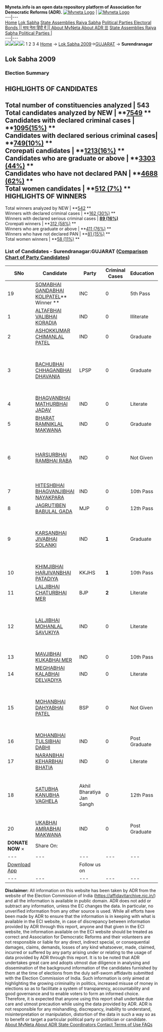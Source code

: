 **Myneta.info is an open data repository platform of Association for Democratic Reforms (ADR).**
[![Myneta Logo](https://www.myneta.info/lib/img/myneta-logo.png)](https://www.myneta.info/) | [![Myneta Logo](https://www.myneta.info/lib/img/adr-logo.png)](https://adrindia.org)  
---|---  
[Home](https://www.myneta.info/) [Lok Sabha](https://www.myneta.info/#ls "Lok Sabha") [ State Assemblies ](https://www.myneta.info/#sa "State Assemblies") [Rajya Sabha](https://www.myneta.info/#rs "Rajya Sabha") [Political Parties ](https://www.myneta.info/party "Political Parties") [ Electoral Bonds ](https://www.myneta.info/electoral_bonds "Electoral Bonds") [ || माय नेता हिंदी में || ](https://translate.google.co.in/translate?prev=hp&hl=en&js=y&u=www.myneta.info&sl=en&tl=hi&history_state0=) [ About MyNeta ](https://adrindia.org/content/about-myneta) [ About ADR ](https://adrindia.org/about-adr/who-we-are) [☰](javascript:void\(0\))
[ State Assemblies ](https://www.myneta.info/#sa "State Assemblies") [ Rajya Sabha ](https://www.myneta.info/#rs "Rajya Sabha") [ Political Parties ](https://www.myneta.info/party "Political Parties")
|   
---|---  
![](https://www.myneta.info/lib/img/banner/banner-1.png)![](https://www.myneta.info/lib/img/banner/banner-2.png)![](https://www.myneta.info/lib/img/banner/banner-3.png)![](https://www.myneta.info/lib/img/banner/banner-4.png)
1  2  3  4 
[Home](https://www.myneta.info/) → [Lok Sabha 2009](https://www.myneta.info/ls2009/)→[GUJARAT](https://www.myneta.info/ls2009/index.php?action=show_constituencies&state_id=6) → **Surendranagar**
### 
## Lok Sabha 2009
###  Election Summary 
HIGHLIGHTS OF CANDIDATES  
---  
Total number of constituencies analyzed |  543   
Total candidates analyzed by NEW | **[7549](https://www.myneta.info/ls2009/index.php?action=summary&subAction=candidates_analyzed&sort=candidate#summary) **  
Candidates with declared criminal cases | **[1095(15%)](https://www.myneta.info/ls2009/index.php?action=summary&subAction=crime&sort=candidate#summary) **  
Candidates with declared serious criminal cases| **[749(10%)](https://www.myneta.info/ls2009/index.php?action=summary&subAction=serious_crime&sort=candidate#summary) **  
Crorepati candidates | **[1213(16%)](https://www.myneta.info/ls2009/index.php?action=summary&subAction=crorepati&sort=candidate#summary) **  
Candidates who are graduate or above | **[3303 (44%)](https://www.myneta.info/ls2009/index.php?action=summary&subAction=education&sort=candidate#summary) **  
Candidates who have not declared PAN | **[4688 (62%)](https://www.myneta.info/ls2009/index.php?action=summary&subAction=without_pan&sort=candidate#summary) **  
Total women candidates | **[512 (7%)](https://www.myneta.info/ls2009/index.php?action=summary&subAction=women_candidate&sort=candidate#summary) **  
HIGHLIGHTS OF WINNERS  
---  
Total winners analyzed by NEW | **[542](https://www.myneta.info/ls2009/index.php?action=summary&subAction=winner_analyzed&sort=candidate#summary) **  
Winners with declared criminal cases | **[162 (30%)](https://www.myneta.info/ls2009/index.php?action=summary&subAction=winner_crime&sort=candidate#summary) **  
Winners with declared serious criminal cases | **[89 (16%)](https://www.myneta.info/ls2009/index.php?action=summary&subAction=winner_serious_crime&sort=candidate#summary)**  
Crorepati winners | **[312 (58%)](https://www.myneta.info/ls2009/index.php?action=summary&subAction=winner_crorepati&sort=candidate#summary) **  
Winners who are graduate or above | **[411 (76%)](https://www.myneta.info/ls2009/index.php?action=summary&subAction=winner_education&sort=candidate#summary) **  
Winners who have not declared PAN | **[81 (15%)](https://www.myneta.info/ls2009/index.php?action=summary&subAction=winner_without_pan&sort=candidate#summary) **  
Total women winners | **[58 (11%)](https://www.myneta.info/ls2009/index.php?action=summary&subAction=winner_women&sort=candidate#summary) **  
### List of Candidates - Surendranagar:GUJARAT ([Comparison Chart of Party Candidates](https://www.myneta.info/ls2009/comparisonchart.php?constituency_id=274))
SNo | Candidate| Party| Criminal Cases| Education| Age| Total Assets| Liabilities  
---|---|---|---|---|---|---|---  
19  | [SOMABHAI GANDABHAI KOLIPATEL](https://www.myneta.info/ls2009/candidate.php?candidate_id=2396)** Winner ** | INC | 0 | 5th Pass| 68 | Rs 1,86,18,718 ~ 1 Crore+ | Rs 0 ~   
1  | [ALTAFBHAI VALIBHAI KORADIA](https://www.myneta.info/ls2009/candidate.php?candidate_id=2390) | IND | 0 | Illiterate| 25 | Rs 8,58,650 ~ 8 Lacs+ | Rs 4,42,000 ~ 4 Lacs+  
2  | [ASHOKKUMAR CHIMANLAL PATEL](https://www.myneta.info/ls2009/candidate.php?candidate_id=2542) | IND | 0 | Graduate| 54 | Rs 1,42,28,600 ~ 1 Crore+ | Rs 2,01,316 ~ 2 Lacs+  
3  | [BACHUBHAI CHHAGANBHAI DHAVANIA](https://www.myneta.info/ls2009/candidate.php?candidate_id=2544) | LPSP | 0 | Graduate| 58 | ![](https://myneta.info/image_v2.php?myneta_folder=ls2009&candidate_id=2544&col=ta) | ![](https://myneta.info/image_v2.php?myneta_folder=ls2009&candidate_id=2544&col=lia)  
4  | [BHAGVANBHAI MATHURBHAI JADAV](https://www.myneta.info/ls2009/candidate.php?candidate_id=2545) | IND | 0 | Literate| 56 | Rs 3,83,348 ~ 3 Lacs+ | Rs 81,000 ~ 81 Thou+  
5  | [BHARAT RAMNIKLAL MAKWANA](https://www.myneta.info/ls2009/candidate.php?candidate_id=2152) | IND | 0 | Graduate| 43 | Rs 12,70,000 ~ 12 Lacs+ | Rs 0 ~   
6  | [HARSURBHAI RAMBHAI RABA](https://www.myneta.info/ls2009/candidate.php?candidate_id=5791) | IND | 0 | Not Given| 63 | ![](https://myneta.info/image_v2.php?myneta_folder=ls2009&candidate_id=5791&col=ta) | ![](https://myneta.info/image_v2.php?myneta_folder=ls2009&candidate_id=5791&col=lia)  
7  | [HITESHBHAI BHAGVANJIBHAI NAYAKPARA](https://www.myneta.info/ls2009/candidate.php?candidate_id=5788) | IND | 0 | 10th Pass| 40 | Rs 25,85,000 ~ 25 Lacs+ | Rs 4,00,000 ~ 4 Lacs+  
8  | [JAGRUTIBEN BABULAL GADA](https://www.myneta.info/ls2009/candidate.php?candidate_id=2546) | MJP | 0 | 12th Pass| 39 | Rs 5,22,944 ~ 5 Lacs+ | Rs 0 ~   
9  | [KARSANBHAI JIVABHAI SOLANKI](https://www.myneta.info/ls2009/candidate.php?candidate_id=2547) | IND | **1** | Graduate| 38 | ![](https://myneta.info/image_v2.php?myneta_folder=ls2009&candidate_id=2547&col=ta) | ![](https://myneta.info/image_v2.php?myneta_folder=ls2009&candidate_id=2547&col=lia)  
10  | [KHIMJIBHAI HARJIVANBHAI PATADIYA](https://www.myneta.info/ls2009/candidate.php?candidate_id=2548) | KKJHS | **1** | 10th Pass| 53 | Rs 5,14,97,27,807 ~ 514 Crore+ | Rs 56,62,000 ~ 56 Lacs+  
11  | [LALJIBHAI CHATURBHAI MER](https://www.myneta.info/ls2009/candidate.php?candidate_id=2154) | BJP | **2** | Literate| 53 | Rs 1,29,69,366 ~ 1 Crore+ | Rs 9,70,000 ~ 9 Lacs+  
12  | [LALJIBHAI MOHANLAL SAVUKIYA](https://www.myneta.info/ls2009/candidate.php?candidate_id=2549) | IND | 0 | Literate| 50 | ![](https://myneta.info/image_v2.php?myneta_folder=ls2009&candidate_id=2549&col=ta) | ![](https://myneta.info/image_v2.php?myneta_folder=ls2009&candidate_id=2549&col=lia)  
13  | [MAVJIBHAI KUKABHAI MER](https://www.myneta.info/ls2009/candidate.php?candidate_id=2550) | IND | 0 | 10th Pass| 63 | Rs 25,88,000 ~ 25 Lacs+ | Rs 46,758 ~ 46 Thou+  
14  | [MEGHABHAI KALABHAI DELVADIYA](https://www.myneta.info/ls2009/candidate.php?candidate_id=5790) | IND | 0 | Literate| 51 | Rs 8,95,800 ~ 8 Lacs+ | Rs 0 ~   
15  | [MOHANBHAI DAHYABHAI PATEL](https://www.myneta.info/ls2009/candidate.php?candidate_id=2392) | BSP | 0 | Not Given| 56 | ![](https://myneta.info/image_v2.php?myneta_folder=ls2009&candidate_id=2392&col=ta) | ![](https://myneta.info/image_v2.php?myneta_folder=ls2009&candidate_id=2392&col=lia)  
16  | [MOHANBHAI TULSIBHAI DABHI](https://www.myneta.info/ls2009/candidate.php?candidate_id=5789) | IND | 0 | Post Graduate| 63 | Rs 26,85,000 ~ 26 Lacs+ | Rs 51,903 ~ 51 Thou+  
17  | [NARANBHAI KEHARBHAI BHATIA](https://www.myneta.info/ls2009/candidate.php?candidate_id=2151) | IND | 0 | Literate| 45 | Rs 15,45,000 ~ 15 Lacs+ | Rs 0 ~   
18  | [SATUBHA KANUBHA VAGHELA](https://www.myneta.info/ls2009/candidate.php?candidate_id=2395) | Akhil Bharatiya Jan Sangh | 0 | 12th Pass| 75 | ![](https://myneta.info/image_v2.php?myneta_folder=ls2009&candidate_id=2395&col=ta) | ![](https://myneta.info/image_v2.php?myneta_folder=ls2009&candidate_id=2395&col=lia)  
20  | [UKABHAI AMRABHAI MAKWANA](https://www.myneta.info/ls2009/candidate.php?candidate_id=2551) | IND | 0 | Post Graduate| 40 | Rs 2,69,932 ~ 2 Lacs+ | Rs 0 ~   
|  **DONATE NOW** × |  Share On:  | [](https://api.whatsapp.com/send?text=https%3A%2F%2Fmyneta.info%2Fpunjab2022%2Findex.php%3Faction%3Dshow_constituencies%26state_id%3D19) | [](https://www.facebook.com/sharer/sharer.php?u=https%3A%2F%2Fmyneta.info%2Fpunjab2022%2Findex.php%3Faction%3Dshow_constituencies%26state_id%3D19) | [](https://twitter.com/share?url=https%3A%2F%2Fmyneta.info%2Fpunjab2022%2Findex.php%3Faction%3Dshow_constituencies%26state_id%3D19)  
---|---|---|---|---  
| [ Download App ](https://play.google.com/store/apps/details?id=com.webrosoft.myneta1&pcampaignid=pcampaignidMKT-Other-global-all-co-prtnr-py-PartBadge-Mar2515-1) | [](https://play.google.com/store/apps/details?id=com.webrosoft.myneta1&pcampaignid=pcampaignidMKT-Other-global-all-co-prtnr-py-PartBadge-Mar2515-1) |  Follow us on  | [](https://www.facebook.com/adrindia.org/) | [](https://twitter.com/adrspeaks) | [](https://groups.google.com/g/national-election-watch?hl=en&pli=1) | [](https://www.instagram.com/adrspeaks/) | [](https://www.youtube.com/user/adrspeaks) | [](https://sharechat.com/profile/adrspeaks)  
---|---|---|---|---|---|---|---|---  
**Disclaimer:** All information on this website has been taken by ADR from the website of the Election Commission of India (https://affidavitarchive.nic.in/) and all the information is available in public domain. ADR does not add or subtract any information, unless the EC changes the data. In particular, no unverified information from any other source is used. While all efforts have been made by ADR to ensure that the information is in keeping with what is available in the ECI website, in case of discrepancy between information provided by ADR through this report, anyone and that given in the ECI website, the information available on the ECI website should be treated as correct and Association for Democratic Reforms and their volunteers are not responsible or liable for any direct, indirect special, or consequential damages, claims, demands, losses of any kind whatsoever, made, claimed, incurred or suffered by any party arising under or relating to the usage of data provided by ADR through this report. It is to be noted that ADR undertakes great care and adopts utmost due diligence in analysing and dissemination of the background information of the candidates furnished by them at the time of elections from the duly self-sworn affidavits submitted with the Election Commission of India. Such information is only aimed at highlighting the growing criminality in politics, increased misuse of money in elections so as to facilitate a system of transparency, accountability and good governance and to enable voters to form an informed choice. Therefore, it is expected that anyone using this report shall undertake due care and utmost precaution while using the data provided by ADR. ADR is not responsible for any mishandling, discrepancy, inability to understand, misinterpretation or manipulation, distortion of the data in such a way so as to benefit or target a particular political party or politician or candidate. 
[ About MyNeta ](https://adrindia.org/content/about-myneta) [ About ADR ](https://adrindia.org/about-adr/who-we-are) [ State Coordinators ](https://adrindia.org/about-adr/state-coordinators) [ Contact ](https://adrindia.org/contact-us) [ Terms of Use ](https://adrindia.org/content/adr-terms-use) [ FAQs ](https://adrindia.org/content/faqs)

